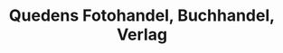 ---
title: "Quedens Fotohandel, Buchhandel, Verlag"
url: /wittduen-auf-amrum/quedens-fotohandel-buchhandel-verlag/
shop: Bücher
---